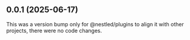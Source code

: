 ## 0.0.1 (2025-06-17)

This was a version bump only for @nestled/plugins to align it with other projects, there were no code changes.